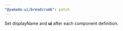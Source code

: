 ```yaml
---
"@yamada-ui/breadcrumb": patch
---
```


Set displayName and **ui** after each component definition.
